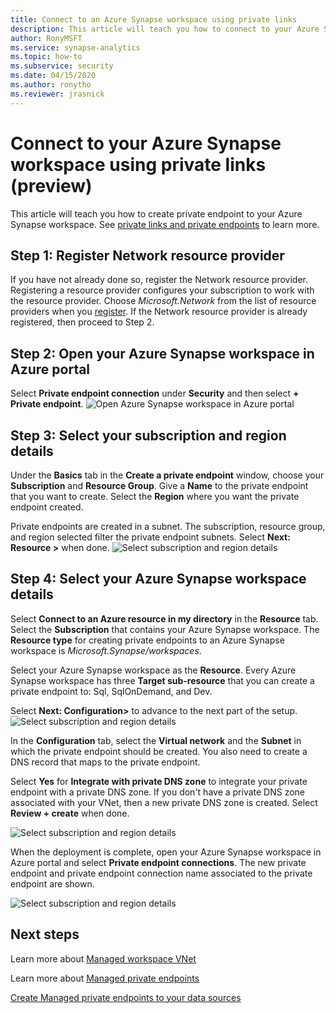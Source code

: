 ```yaml
---
title: Connect to an Azure Synapse workspace using private links
description: This article will teach you how to connect to your Azure Synapse workspace using private links
author: RonyMSFT 
ms.service: synapse-analytics 
ms.topic: how-to
ms.subservice: security 
ms.date: 04/15/2020 
ms.author: ronytho
ms.reviewer: jrasnick
---
```


# Connect to your Azure Synapse workspace using private links (preview)

This article will teach you how to create private endpoint to your Azure Synapse workspace. See [private links and private endpoints](https://docs.microsoft.com/azure/private-link/) to learn more.

## Step 1: Register Network resource provider

If you have not already done so, register the Network resource provider. Registering a resource provider configures your subscription to work with the resource provider. Choose *Microsoft.Network* from the list of resource providers when you [register](https://docs.microsoft.com/azure/azure-resource-manager/management/resource-providers-and-types). If the Network resource provider is already registered, then proceed to Step 2.


## Step 2: Open your Azure Synapse workspace in Azure portal

Select **Private endpoint connection** under **Security** and then select **+ Private endpoint**.
![Open Azure Synapse workspace in Azure portal](./media/how-to-connect-to-workspace-with-private-links/private-endpoint-1.png)

## Step 3: Select your subscription and region details

Under the **Basics** tab in the **Create a private endpoint** window, choose your **Subscription** and **Resource Group**. Give a **Name** to the private endpoint that you want to create. Select the **Region** where you want the private endpoint created.

Private endpoints are created in a subnet. The subscription, resource group, and region selected filter the private endpoint subnets. Select **Next: Resource >** when done.
![Select subscription and region details](./media/how-to-connect-to-workspace-with-private-links/private-endpoint-2.png)

## Step 4: Select your Azure Synapse workspace details

Select **Connect to an Azure resource in my directory** in the **Resource** tab. Select the **Subscription** that contains your Azure Synapse workspace. The **Resource type** for creating private endpoints to an Azure Synapse workspace is *Microsoft.Synapse/workspaces*.

Select your Azure Synapse workspace as the **Resource**. Every Azure Synapse workspace has three **Target sub-resource** that you can create a private endpoint to: Sql, SqlOnDemand, and Dev.

Select **Next: Configuration>** to advance to the next part of the setup.
![Select subscription and region details](./media/how-to-connect-to-workspace-with-private-links/private-endpoint-3.png)

In the **Configuration** tab, select the **Virtual network** and the **Subnet** in which the private endpoint should be created. You also need to create a DNS record that maps to the private endpoint.

Select **Yes** for **Integrate with private DNS zone** to integrate your private endpoint with a private DNS zone. If you don't have a private DNS zone associated with your VNet, then a new private DNS zone is created. Select **Review + create** when done.

![Select subscription and region details](./media/how-to-connect-to-workspace-with-private-links/private-endpoint-4.png)

When the deployment is complete, open your Azure Synapse workspace in Azure portal and select **Private endpoint connections**. The new private endpoint and private endpoint connection name associated to the private endpoint are shown.

![Select subscription and region details](./media/how-to-connect-to-workspace-with-private-links/private-endpoint-5.png)

## Next steps

Learn more about [Managed workspace VNet](./synapse-workspace-managed-vnet.md)

Learn more about [Managed private endpoints](./synapse-workspace-managed-private-endpoints.md)

[Create Managed private endpoints to your data sources](./how-to-create-managed-private-endpoints.md)
